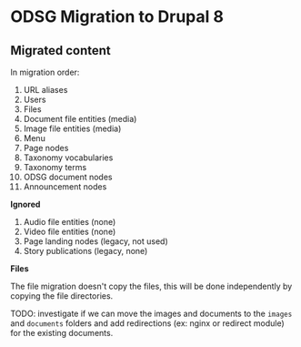 ODSG Migration to Drupal 8
==========================

Migrated content
----------------

In migration order:

1. URL aliases
2. Users
3. Files
4. Document file entities (media)
5. Image file entities (media)
6. Menu
7. Page nodes
8. Taxonomy vocabularies
6. Taxonomy terms
10. ODSG document nodes
12. Announcement nodes

**Ignored**

1. Audio file entities (none)
2. Video file entities (none)
3. Page landing nodes (legacy, not used)
4. Story publications (legacy, none)

**Files**

The file migration doesn't copy the files, this will be done independently by
copying the file directories.

TODO: investigate if we can move the images and documents to the `images` and
`documents` folders and add redirections (ex: nginx or redirect module) for the existing documents.

